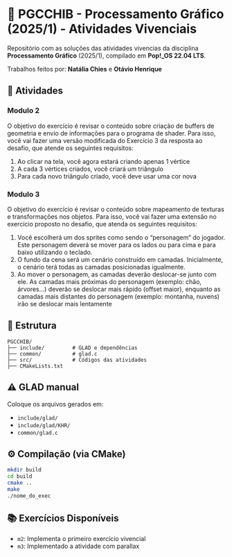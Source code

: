 # 🧿 PGCCHIB - Processamento Gráfico (2025/1) - Atividades Vivenciais

Repositório com as soluções das atividades vivencias da disciplina **Processamento Gráfico** (2025/1), compilado em **Pop!_OS 22.04 LTS**.

Trabalhos feitos por: **Natália Chies** e **Otávio Henrique**

## 📌 Atividades

### Modulo 2
O objetivo do exercício é revisar o conteúdo sobre criação de buffers de geometria e envio de informações para o
programa de shader. Para isso, você vai fazer uma versão modificada do Exercício 3 da resposta ao desafio, que
atende os seguintes requisitos:
1) Ao clicar na tela, você agora estará criando apenas 1 vértice
2) A cada 3 vértices criados, você criará um triângulo
3) Para cada novo triângulo criado, você deve usar uma cor nova

### Modulo 3
O objetivo do exercício é revisar o conteúdo sobre mapeamento de texturas e transformações nos objetos. Para
isso, você vai fazer uma extensão no exercício proposto no desafio, que atenda os seguintes requisitos:
1) Você escolherá um dos sprites como sendo o “personagem” do jogador. Este personagem deverá se
   mover para os lados ou para cima e para baixo utilizando o teclado.
2) O fundo da cena será um cenário construído em camadas. Inicialmente, o cenário
   terá todas as camadas posicionadas igualmente.
3) Ao mover o personagem, as camadas deverão deslocar-se junto com ele. As camadas mais próximas do
   personagem (exemplo: chão, árvores...) deverão se deslocar mais rápido (offset maior), enquanto as
   camadas mais distantes do personagem (exemplo: montanha, nuvens) irão se deslocar mais
   lentamente

## 📁 Estrutura

```
PGCCHIB/
├── include/         # GLAD e dependências
├── common/          # glad.c
├── src/             # Códigos das atividades
├── CMakeLists.txt
```

## ⚠️ GLAD manual
Coloque os arquivos gerados em:
- `include/glad/`
- `include/glad/KHR/`
- `common/glad.c`

## ⚙️ Compilação (via CMake)

```bash
mkdir build
cd build
cmake ..
make
./nome_do_exec
```

## 📚 Exercícios Disponíveis
- `m2`: Implementa o primeiro exercício vivencial
- `m3`: Implementado a atividade com parallax
